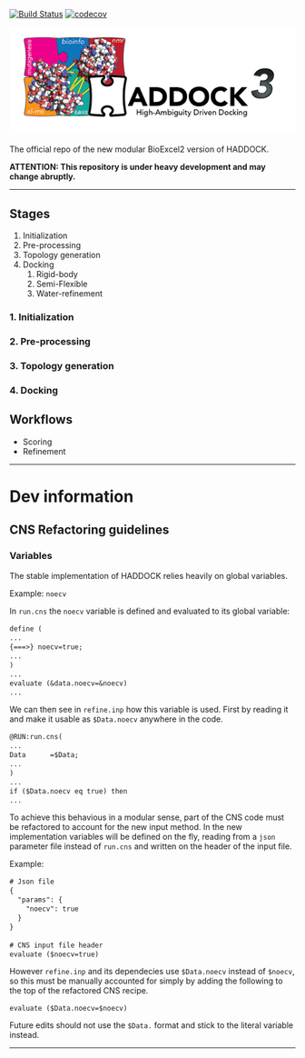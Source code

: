 [![Build Status](http://alembick.science.uu.nl:8080/buildStatus/icon?job=haddock3%2Fmaster)](http://alembick.science.uu.nl:8080/job/haddock3/job/master/)
[![codecov](https://codecov.io/gh/haddocking/haddock3/branch/master/graph/badge.svg?token=K2UshyxoRu)](https://codecov.io/gh/haddocking/haddock3)

![HADDOCK3](docs/media/HADDOCK3-logo.png)

The official repo of the new modular BioExcel2 version of HADDOCK.

**ATTENTION: This repository is under heavy development and may change abruptly.**

***
## Stages

1. Initialization
2. Pre-processing
3. Topology generation
4. Docking
    1. Rigid-body
    2. Semi-Flexible
    3. Water-refinement

### 1. Initialization
### 2. Pre-processing
### 3. Topology generation
### 4. Docking

## Workflows

* Scoring
* Refinement

***
# Dev information

## CNS Refactoring guidelines

### Variables
The stable implementation of HADDOCK relies heavily on global variables.

Example: `noecv`  

In `run.cns` the `noecv` variable is defined and evaluated to its global variable:

```
define (
...
{===>} noecv=true;
...
)
...
evaluate (&data.noecv=&noecv)
...
```

We can then see in `refine.inp` how this variable is used. First by reading it and make it usable as `$Data.noecv` anywhere in the code.

```
@RUN:run.cns(
...
Data      =$Data;
...
)
...
if ($Data.noecv eq true) then
...
```

To achieve this behavious in a modular sense, part of the CNS code must be refactored to account for the new input 
method. In the new 
implementation variables will be defined on the fly, reading from a `json` parameter file instead of `run.cns` and 
written on the header of the input file.

Example:
```
# Json file
{
  "params": {
    "noecv": true
  }
}

# CNS input file header
evaluate ($noecv=true)
```

However `refine.inp` and its dependecies use `$Data.noecv` instead of `$noecv`, so this must be manually accounted 
for simply by adding the following to the top of the refactored CNS recipe.
```
evaluate ($Data.noecv=$noecv)
```

Future edits should not use the `$Data.` format and stick to the literal variable instead.
***

